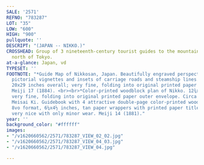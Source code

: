 ```yaml
---
SALE: '2571'
REFNO: "783287"
LOT: "35"
LOW: "600"
HIGH: "900"
pullquote: ''
DESCRIPT: "(JAPAN -- NIKKO.)"
CROSSHEAD: Group of 3 nineteenth-century tourist guides to the mountain resort town
  north of Tokyo.
at-a-glance: Japan, vd
TYPESET: ''
FOOTNOTE: "*Guide Map of Nikkosan, Japan. Beautifully engraved perspective map with
  pictorial vignettes and insets of carriage roads and steamship lines. 2 sheets joined,
  20x29 inches overall; very fine, folding into original printed paper outer envelope.
  Meiji 17 (1884). <br><br>*Color-printed woodblock plan of Nikko. 12¾x17¼ inches;
  very fine, folding into original printed paper outer envelope. Circa 1870. <br><br>*Nikko
  Meisai Ki. Guidebook with 4 attractive double-page color-printed woodblock illustrations.
  8vo format, 6¼x4½ inches, tan paper wrappers with printed paper title label; overall
  very nice with only minor wear. Meiji 14 (1881)."
year: ''
background_color: "#ffffff"
images:
- "/v1620660562/2571/783287_VIEW_02_02.jpg"
- "/v1620660562/2571/783287_VIEW_04_03.jpg"
- "/v1620660562/2571/783287_VIEW_04.jpg"

---
```

